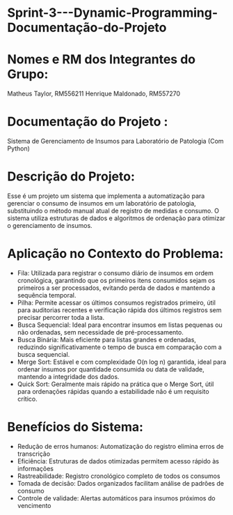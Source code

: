 # Sprint-3---Dynamic-Programming-Documentação-do-Projeto

# Nomes e RM dos Integrantes do Grupo:
Matheus Taylor, RM556211
Henrique Maldonado, RM557270

# Documentação do Projeto : 
Sistema de Gerenciamento de Insumos para Laboratório de Patologia (Com Python)

# Descrição do Projeto:
  Esse é um projeto um sistema que implementa a automatização para gerenciar o consumo de insumos em um laboratório de patologia, substituindo o método manual atual de registro de medidas e consumo. O sistema utiliza estruturas de dados e algoritmos de ordenação para otimizar o gerenciamento de insumos.

# Aplicação no Contexto do Problema: 
- Fila: Utilizada para registrar o consumo diário de insumos em ordem cronológica, garantindo que os primeiros itens consumidos sejam os primeiros a ser processados, evitando perda de dados e mantendo a sequência temporal.
- Pilha: Permite acessar os últimos consumos registrados primeiro, útil para auditorias recentes e verificação rápida dos últimos registros sem precisar percorrer toda a lista.
- Busca Sequencial: Ideal para encontrar insumos em listas pequenas ou não ordenadas, sem necessidade de pré-processamento.
- Busca Binária: Mais eficiente para listas grandes e ordenadas, reduzindo significativamente o tempo de busca em comparação com a busca sequencial.
- Merge Sort: Estável e com complexidade O(n log n) garantida, ideal para ordenar insumos por quantidade consumida ou data de validade, mantendo a integridade dos dados.
- Quick Sort: Geralmente mais rápido na prática que o Merge Sort, útil para ordenações rápidas quando a estabilidade não é um requisito crítico.

# Benefícios do Sistema:
- Redução de erros humanos: Automatização do registro elimina erros de transcrição
- Eficiência: Estruturas de dados otimizadas permitem acesso rápido às informações
- Rastreabilidade: Registro cronológico completo de todos os consumos
- Tomada de decisão: Dados organizados facilitam análise de padrões de consumo
- Controle de validade: Alertas automáticos para insumos próximos do vencimento

